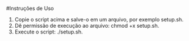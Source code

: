 #Instruções de Uso

1. Copie o script acima e salve-o em um arquivo, por exemplo setup.sh.
2. Dê permissão de execução ao arquivo: chmod +x setup.sh.
3. Execute o script: ./setup.sh.